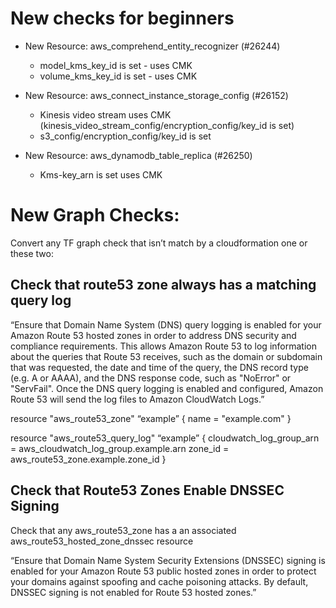 # New checks for beginners

* New Resource: aws_comprehend_entity_recognizer (#26244)
    * model_kms_key_id is set - uses CMK
    * volume_kms_key_id is set -  uses CMK

* New Resource: aws_connect_instance_storage_config (#26152)
    * Kinesis video stream uses CMK (kinesis_video_stream_config/encryption_config/key_id is set)
    * s3_config/encryption_config/key_id is set

* New Resource: aws_dynamodb_table_replica (#26250)
    * Kms-key_arn is set  uses CMK

# New Graph Checks:

Convert any TF graph check that isn’t match by a cloudformation one or these two:

## Check that route53 zone always has a matching query log

“Ensure that Domain Name System (DNS) query logging is enabled for your Amazon Route 53 hosted zones in order to address DNS security and compliance requirements. This allows Amazon Route 53 to log information about the queries that Route 53 receives, such as the domain or subdomain that was requested, the date and time of the query, the DNS record type (e.g. A or AAAA), and the DNS response code, such as "NoError" or "ServFail". Once the DNS query logging is enabled and configured, Amazon Route 53 will send the log files to Amazon CloudWatch Logs.”

resource "aws_route53_zone" “example” {
  name = "example.com"
}

resource "aws_route53_query_log" “example” {
  cloudwatch_log_group_arn = aws_cloudwatch_log_group.example.arn
 zone_id                  = aws_route53_zone.example.zone_id
}

## Check that Route53 Zones Enable DNSSEC Signing

Check that any aws_route53_zone has a an associated aws_route53_hosted_zone_dnssec resource

“Ensure that Domain Name System Security Extensions (DNSSEC) signing is enabled for your Amazon Route 53 public hosted zones in order to protect your domains against spoofing and cache poisoning attacks. By default, DNSSEC signing is not enabled for Route 53 hosted zones.”
